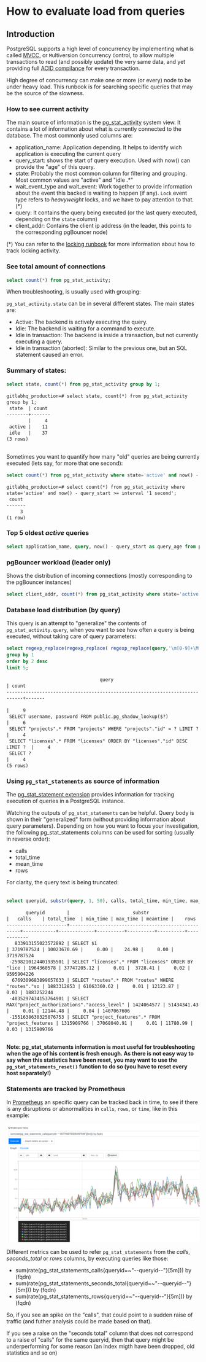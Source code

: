 # How to evaluate load from queries

## Introduction


PostgreSQL supports a high level of concurrency by implementing what is called [MVCC](https://www.postgresql.org/docs/11/mvcc-intro.html), or `M`ulti`v`ersion `C`oncurrency `C`ontrol, to allow multiple transactions to read (and possibly update) the very same data, and yet providing full [ACID compilance](https://en.wikipedia.org/wiki/ACID) for every transaction.

High degree of concurrency can make one or more (or every) node to be under heavy load. This runbook is for searching specific queries that may be the source of the slowness.


### How to see current activity

The main source of information is the [pg_stat_activity](https://www.postgresql.org/docs/11/monitoring-stats.html#PG-STAT-ACTIVITY-VIEW) system view. It contains a lot of information about what is currently connected to the database. The most commonly used columns are:
- application_name: Application depending. It helps to identify wich application is executing the current query
- query_start: shows the start of query execution. Used with now() can provide the "age" of this query.
- state: Probably the most common column for filtering and grouping. Most common values are "active" and "idle .*"
- wait_event_type and wait_event: Work together to provide information about the event this backed is waiting to happen (if any). `Lock` event type refers to _heavyweight_ locks, and we have to pay attention to that. (*)
- query: It contains the query being executed (or the last query executed, depending on the `state` column)
- client_addr: Contains the client ip address (in the leader, this points to the corresponding pgBouncer node)


(*) You can refer to the [locking runbook](postgresql-locking.md) for more information about how to track locking activity.

### See total amount of connections
```sql
select count(*) from pg_stat_activity;
```

When troubleshooting, is usually used with grouping:

`pg_stat_activity.state` can be in several different states. The main states are:
- Active: The backend is actively executing the query.
- Idle: The backend is waiting for a command to execute.
- Idle in transaction: The backend is inside a transaction, but not currently executing a query.
- Idle in transaction (aborted): Similar to the previous one, but an SQL statement caused an error.


### Summary of states:

```sql
select state, count(*) from pg_stat_activity group by 1;
```

```
gitlabhq_production=# select state, count(*) from pg_stat_activity group by 1;
 state  | count
--------+-------
        |     4
 active |    11
 idle   |    37
(3 rows)


```

Sometimes you want to quantify how many "old" queries are being currently executed (lets say, for more that one second):

```sql
select count(*) from pg_stat_activity where state='active' and now() - query_start >= interval '1 second';
```

```
gitlabhq_production=# select count(*) from pg_stat_activity where state='active' and now() - query_start >= interval '1 second';
 count
-------
     3
(1 row)

```

### Top 5 oldest *active* queries
```sql
select application_name, query, now() - query_start as query_age from pg_stat_activity where state='active' order by 3 desc limit 5
```

### pgBouncer workload (leader only)

Shows the distribution of incoming connections (mostly corresponding to the pgBouncer instances)
```sql
select client_addr, count(*) from pg_stat_activity where state='active' group by 1 order by 2 desc;
```

### Database load distribution (by query)
This query is an attempt to "generalize" the contents of `pg_stat_activity.query`, when you want to see how often a query is being executed, without taking care of query parameters:
```sql
select regexp_replace(regexp_replace( regexp_replace(query,'\m[0-9]+\M','?','g')  , E'''[^'']+''', '?', 'g'), '\/\*.*\*\/', '') query, count(*) from pg_stat_activity
group by 1
order by 2 desc
limit 5;
```

```
                                  query                                    | count
----------------------------------------------------------------------------+-------
                                                                            |     9
 SELECT username, password FROM public.pg_shadow_lookup($?)                 |     6
 SELECT "projects".* FROM "projects" WHERE "projects"."id" = ? LIMIT ?      |     4
 SELECT "licenses".* FROM "licenses" ORDER BY "licenses"."id" DESC LIMIT ?  |     4
 SELECT ?                                                                   |     4
(5 rows)
```

### Using `pg_stat_statements` as source of information

The [pg_stat_statement extension](https://www.postgresql.org/docs/11/pgstatstatements.html) provides information for tracking execution of queries in a PostgreSQL instance.

Watching the outputs of `pg_stat_statements` can be helpful. Query body is shown in their "generalized" form (without providing information about query parameters). Depending on how you want to focus your investigation, the following pg_stat_statements columns can be used for sorting (usually in reverse order):
- calls
- total_time
- mean_time
- rows


For clarity, the query text is being truncated:

```sql

select queryid, substr(query, 1, 50), calls, total_time, min_time, max_time, mean_time,rows from pg_stat_statements order by calls desc limit 5;

```

```
       queryid        |                       substr                       |   calls    | total_time  | min_time | max_time | meantime |    rows
----------------------+----------------------------------------------------+------------+-------------+----------+----------+----------+------------
   833913155023572892 | SELECT $1                                          | 3719787524 | 10023670.69 |     0.00 |    24.98 |     0.00 | 3719787524
 -2598210124401935501 | SELECT "licenses".* FROM "licenses" ORDER BY "lice | 1964360578 | 37747205.12 |     0.01 |  3728.41 |     0.02 | 9595904226
  6769309683899657633 | SELECT "routes".* FROM "routes" WHERE "routes"."so | 1883312853 | 61063360.62 |     0.01 | 12123.87 |     0.03 | 1883252244
 -4035297434153764901 | SELECT MAX("project_authorizations"."access_level" | 1424064577 | 51434341.43 |     0.01 | 12144.48 |     0.04 | 1407067606
 -1551638630325076753 | SELECT "project_features".* FROM "project_features | 1315909766 | 37068040.91 |     0.01 | 11780.99 |     0.03 | 1315909766


```

__Note: pg_stat_statements information is most useful for troubleshooting when the age of his content is fresh enough. As there is not easy way to say when this statistics have been reset, you may want to use the `pg_stat_statements_reset()` function to do so (you have to reset every host separately!)__


### Statements are tracked by Prometheus
In [Prometheus](https://prometheus-db.gprd.gitlab.net/) an specific query can be tracked back in time, to see if there is any disruptions or abnormalities in `calls`, `rows`, or `time`, like in this example:

![](img/prom-statements-calls.png)

Different metrics can be used to refer `pg_stat_statements` from the _calls_, _seconds_total_ or _rows_ columns, by executing queries like those:

- sum(rate(pg_stat_statements_calls{queryid=~"--queryid--"}[5m])) by (fqdn)
- sum(rate(pg_stat_statements_seconds_total{queryid=~"--queryid--"}[5m])) by (fqdn)
- sum(rate(pg_stat_statements_rows{queryid=~"--queryid--"}[5m])) by (fqdn)


So, if you see an spike on the "calls", that could point to a sudden raise of traffic (and futher analysis could be made based on that).

If you see a raise on the "seconds total" column that does not correspond to a raise of "calls" for the same queryid, then that query might be underperforming for some reason (an index migth have been dropped, old statistics and so on)
